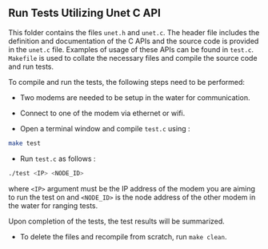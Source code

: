 ## Run Tests Utilizing Unet C API

This folder contains the files `unet.h` and `unet.c`. The header file includes the definition and documentation of the C APIs and the source code is provided in the `unet.c` file. Examples of usage of these APIs can be found in `test.c`. `Makefile` is used to collate the necessary files and compile the source code and run tests.

To compile and run the tests, the following steps need to be performed:

- Two modems are needed to be setup in the water for communication.

- Connect to one of the modem via ethernet or wifi.

- Open a terminal window and compile `test.c` using :

```bash
make test
```

- Run `test.c` as follows :

```bash
./test <IP> <NODE_ID>
```

where `<IP>` argument must be the IP address of the modem you are aiming to run the test on and `<NODE_ID>` is the node address of the other modem in the water for ranging tests.

Upon completion of the tests, the test results will be summarized.

- To delete the files and recompile from scratch, run `make clean`.








